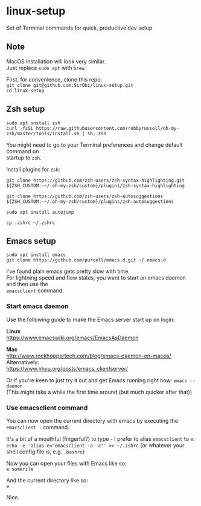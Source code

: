 # linux-setup
Set of Terminal commands for quick, productive dev setup

## Note
MacOS installation will look very similar.  
Just replace `sudo apt` with `brew`.  

First, for convenience, clone this repo:  
`git clone git@github.com:SirObi/linux-setup.git`  
`cd linux-setup`  

## Zsh setup
`sudo apt install zsh`  
`curl -fsSL https://raw.githubusercontent.com/robbyrussell/oh-my-zsh/master/tools/install.sh | sh; zsh`  

You might need to go to your Terminal preferences and change default command on  
startup to `zsh`.

Install plugins for `Zsh`:  

`git clone https://github.com/zsh-users/zsh-syntax-highlighting.git ${ZSH_CUSTOM:-~/.oh-my-zsh/custom}/plugins/zsh-syntax-highlighting`  

`git clone https://github.com/zsh-users/zsh-autosuggestions ${ZSH_CUSTOM:-~/.oh-my-zsh/custom}/plugins/zsh-autosuggestions`  

`sudo apt install autojump`  

`cp .zshrc ~/.zshrc`  

## Emacs setup
`sudo apt install emacs`  
`git clone https://github.com/purcell/emacs.d.git ~/.emacs.d`  

I've found plain emacs gets pretty slow with time.  
For lightning speed and flow states, you want to start an emacs daemon and then use the  
`emacsclient` command.  

### Start emacs daemon
Use the following guide to make the Emacs server start up on login: 

**Linux**  
https://www.emacswiki.org/emacs/EmacsAsDaemon  

**Mac**  
http://www.rockhoppertech.com/blog/emacs-daemon-on-macos/  
Alternatively:  
https://www.hhyu.org/posts/emacs_clientserver/

Or if you're keen to just try it out and get Emacs running right now: 
`emacs --daemon`  
(This might take a while the first time around (but much quicker after that))


### Use emacsclient command  
You can now open the current directory with emacs by executing the `emacsclient .` command.

It's a bit of a mouthful (fingerful?) to type - I prefer to alias `emacsclient` to `e`:  
`echo -e 'alias e="emacsclient -a -c"' >> ~/.zshrc`  (or whatever your shell config file is, e.g. `.bashrc`)  

Now you can open your files with Emacs like so:  
`e somefile`  

And the current directory like so:  
`e .`  

Nice.  
